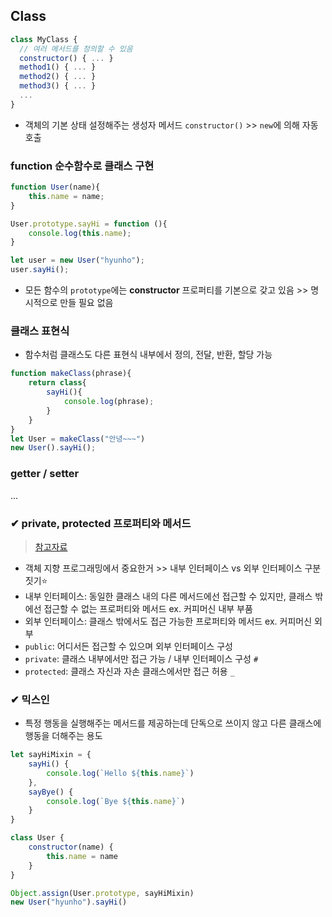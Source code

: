 ## Class
```javascript
class MyClass {
  // 여러 메서드를 정의할 수 있음
  constructor() { ... }
  method1() { ... }
  method2() { ... }
  method3() { ... }
  ...
}
```
- 객체의 기본 상태 설정해주는 생성자 메서드 `constructor()` >> `new`에 의해 자동 호출
### function 순수함수로 클래스 구현
```javascript
function User(name){
    this.name = name;
}

User.prototype.sayHi = function (){
    console.log(this.name);
}

let user = new User("hyunho");
user.sayHi();
```
- 모든 함수의 `prototype`에는 __constructor__ 프로퍼티를 기본으로 갖고 있음 >> 명시적으로 만들 필요 없음

### 클래스 표현식
- 함수처럼 클래스도 다른 표현식 내부에서 정의, 전달, 반환, 할당 가능 
```javascript
function makeClass(phrase){
    return class{
        sayHi(){
            console.log(phrase);
        }
    }
}
let User = makeClass("안녕~~~")
new User().sayHi();
```

### getter / setter
...

### ✔ private, protected 프로퍼티와 메서드
> [참고자료](https://ko.javascript.info/private-protected-properties-methods)
- 객체 지향 프로그래밍에서 중요한거 >> 내부 인터페이스 vs 외부 인터페이스 구분 짓기⭐
- 내부 인터페이스: 동일한 클래스 내의 다른 메서드에선 접근할 수 있지만, 클래스 밖에선 접근할 수 없는 프로퍼티와 메서드 ex. 커피머신 내부 부품
- 외부 인터페이스: 클래스 밖에서도 접근 가능한 프로퍼티와 메서드 ex. 커피머신 외부
- `public`: 어디서든 접근할 수 있으며 외부 인터페이스 구성
- `private`: 클래스 내부에서만 접근 가능 / 내부 인터페이스 구성 `#`
- `protected`: 클래스 자신과 자손 클래스에서만 접근 허용 `_`

### ✔ 믹스인
- 특정 행동을 실행해주는 메서드를 제공하는데 단독으로 쓰이지 않고 다른 클래스에 행동을 더해주는 용도


```javascript
let sayHiMixin = {
    sayHi() {
        console.log(`Hello ${this.name}`)
    },
    sayBye() {
        console.log(`Bye ${this.name}`)
    }
}

class User {
    constructor(name) {
        this.name = name
    }
}

Object.assign(User.prototype, sayHiMixin)
new User("hyunho").sayHi()
```
